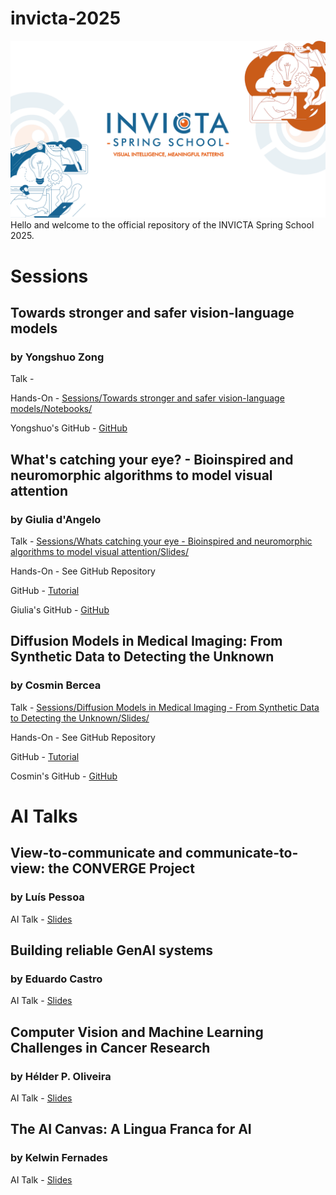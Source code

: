 # invicta-2025
![INVICTA2025](INVICTA2025_banner.png)
Hello and welcome to the official repository of the INVICTA Spring School 2025.

# Sessions
## Towards stronger and safer vision-language models
### by Yongshuo Zong
Talk -

Hands-On - [Sessions/Towards stronger and safer vision-language models/Notebooks/](https://github.com/INVICTA-School/invicta-2025/tree/e8ba91f2dfd3b182fe263b9dab96a0d9e19a5e92/Sessions/Towards%20stronger%20and%20safer%20vision-language%20models)

Yongshuo's GitHub - [GitHub](https://github.com/ys-zong)

## What's catching your eye? - Bioinspired and neuromorphic algorithms to model visual attention
### by Giulia d'Angelo

Talk - [Sessions/Whats catching your eye - Bioinspired and neuromorphic algorithms to model visual attention/Slides/](https://github.com/INVICTA-School/invicta-2025/tree/1196ec89de03a207dda01a8caac1a8cfd2243318/Sessions/Whats%20catching%20your%20eye%20-%20Bioinspired%20and%20neuromorphic%20algorithms%20to%20model%20visual%20attention/Slides)

Hands-On - See GitHub Repository 

GitHub - [Tutorial](https://github.com/GiuliaDAngelo/CTU-EDNeuromorphic)

Giulia's GitHub - [GitHub](https://github.com/GiuliaDAngelo)


## Diffusion Models in Medical Imaging: From Synthetic Data to Detecting the Unknown
### by Cosmin Bercea

Talk - [Sessions/Diffusion Models in Medical Imaging - From Synthetic Data to Detecting the Unknown/Slides/](https://github.com/INVICTA-School/invicta-2025/tree/55d8055d1ca1cb73dc3e36471f1f2668ada969f3/Sessions/Diffusion%20Models%20in%20Medical%20Imaging%20-%20From%20Synthetic%20Data%20to%20Detecting%20the%20Unknown/Slides)

Hands-On - See GitHub Repository 

GitHub - [Tutorial](https://github.com/compai-lab/INVICTA_tutorial)

Cosmin's GitHub - [GitHub](https://github.com/ci-ber)



# AI Talks

## View-to-communicate and communicate-to-view: the CONVERGE Project
### by Luís Pessoa

AI Talk - [Slides](ai-talks/)

## Building reliable GenAI systems
### by Eduardo Castro

AI Talk - [Slides](ai-talks/)


## Computer Vision and Machine Learning Challenges in Cancer Research
### by Hélder P. Oliveira

AI Talk - [Slides](ai-talks/)


## The AI Canvas: A Lingua Franca for AI
### by Kelwin Fernades

AI Talk - [Slides](ai-talks/)
